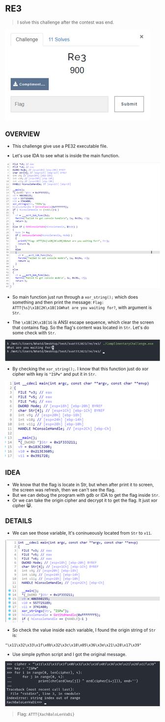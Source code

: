 # RE3

> I solve this challenge after the contest was end.

![img](./assets/overview.png)

## OVERVIEW

- This challenge give use a PE32 executable file.

- Let's use IDA to see what is inside the main function.

![img](./assets/main.png)

- So main function just run through a `xor_string();` which does something and then print the message: `Flag: ATTT{%s}\x1B[2K\x1B[1GWhat are you waiting for?`, with argument is `Str`.

- The `\x1B[2K\x1B[1G` is ANSI escape sequence, which clear the screen that contains flag. So the flag's content was located in `Str`. Let's do some check with `Str`.

![img](./assets/test_run.png)

- By checking the `xor_string();`. I know that this function just do xor cipher with key is `"ISPw"` and put it in `Str`.

![img](./assets/xor_string.png)

## IDEA

- We know that the flag is locate in Str, but when after print it to screen, the screen was refresh, then we can't see the flag.
- But we can debug the program with gdb or IDA to get the flag inside `Str`.
- Or we can take the origin cipher and decrypt it to get the flag. It just xor cipher :smile_cat:.

## DETAILS

- We can see those variable, It's coninueously located from `Str` to `v11`.

![img](./assets/str.png)

- So check the value inside each variable, I found the origin string of `Str` is:

`"\x11\x32\x33\x1f\x0b\x32\x3c\x18\x05\x36\x3e\x21\x28\x17\x39"`

- Use simple python script and I got the original message.

![img](./assets/mes.png)

> Flag: `ATTT{XachBaloLenVaDi}`

